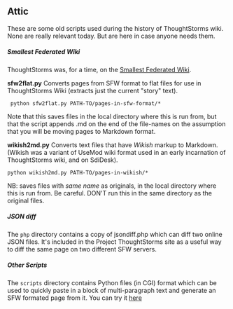 ## Attic

These are some old scripts used during the history of ThoughtStorms wiki. None are really relevant today. But are here in case anyone needs them.

##### Smallest Federated Wiki


ThoughtStorms was, for a time, on the [Smallest Federated Wiki](https://github.com/WardCunningham/Smallest-Federated-Wiki). 

**sfw2flat.py** Converts pages from SFW format to flat files for use in ThoughtStorms Wiki (extracts just the current "story" text). 

     python sfw2flat.py PATH-TO/pages-in-sfw-format/* 

Note that this saves files in the local directory where this is run from, but that the script appends .md on the end of the file-names on the assumption that you will be moving pages to Markdown format.


**wikish2md.py** Converts text files that have *Wikish* markup to Markdown. (Wikish was a variant of UseMod wiki format used in an early incarnation of ThoughtStorms wiki, and on SdiDesk).

    python wikish2md.py PATH-TO/pages-in-wikish/* 
    
NB: saves files with *same name* as originals, in the local directory where this is run from. Be careful. DON'T run this in the same directory as the original files.


##### JSON diff

The `php` directory contains a copy of jsondiff.php which can diff two online JSON files. It's included in the Project ThoughtStorms site as a useful way to diff the same page on two different SFW servers.

##### Other Scripts

The `scripts` directory contains Python files (in CGI) format which can be used to quickly paste in a block of multi-paragraph text and generate an SFW formated page from it. You can try it [here](http://project.thoughtstorms.info/paste.html)


